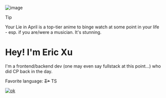 ![image](https://github.com/user-attachments/assets/044fb4cd-f39f-4765-99a5-6036a45ae7e2)


> [!TIP]
> Your Lie in April is a top-tier anime to binge watch at some point in your life - esp. if you are/were a musician. It's stunning.

# Hey! I'm Eric Xu
I'm a frontend/backend dev (one may even say fullstack at this point...) who did CP back in the day.



Favorite language: ~~Σ*~~ TS



[![ok](https://github-readme-stats.vercel.app/api/top-langs?username=cirex-web)](https://www.tomorrowtides.com/j2213.html)


